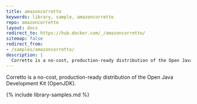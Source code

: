 ```yaml
---
title: amazoncorretto
keywords: library, sample, amazoncorretto
repo: amazoncorretto
layout: docs
redirect_to: https://hub.docker.com/_/amazoncorretto/
sitemap: false
redirect_from:
- /samples/amazoncorretto/
description: |
  Corretto is a no-cost, production-ready distribution of the Open Java Development Kit (OpenJDK).
---
```


Corretto is a no-cost, production-ready distribution of the Open Java Development Kit (OpenJDK).


{% include library-samples.md %}
